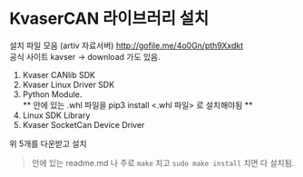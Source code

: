 # KvaserCAN 라이브러리 설치 

설치 파일 모음 (artiv 자료서버) http://gofile.me/4o0Gn/pth9Xxdkt   
공식 사이트 kavser -> download 가도 있음.
  
  1. Kvaser CANlib SDK
  2. Kvaser Linux Driver SDK
  3. Python Module.  
    ** 안에 있는 .whl 파일을 pip3 install <.whl 파일> 로 설치해야됨 **
  4. Linux SDK Library
  5. Kvaser SocketCan Device Driver

위 5개를 다운받고 설치
> 안에 있는 readme.md 나 주로 `make` 치고 `sudo make install` 치면 다 설치됨.


